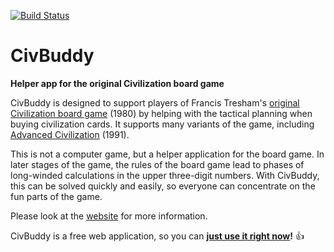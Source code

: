 [![Build Status](https://travis-ci.org/tsjensen/civbuddy.svg?branch=master)](https://travis-ci.org/tsjensen/civbuddy)

# CivBuddy

**Helper app for the original Civilization board game**

CivBuddy is designed to support players of Francis Tresham's [original Civilization board game](https://boardgamegeek.com/boardgame/71/civilization) (1980) by helping with the tactical planning when buying civilization cards. It supports many variants of the game, including [Advanced Civilization](https://boardgamegeek.com/boardgameexpansion/177/advanced-civilization) (1991).

This is not a computer game, but a helper application for the board game. In later stages of the game, the rules of the board game lead to phases of long-winded calculations in the upper three-digit numbers. With CivBuddy, this can be solved quickly and easily, so everyone can concentrate on the fun parts of the game.

Please look at the [website](http://civbuddy.org) for more information.

CivBuddy is a free web application, so you can **[just use it right now](http://app.civbuddy.org)!** :+1:
